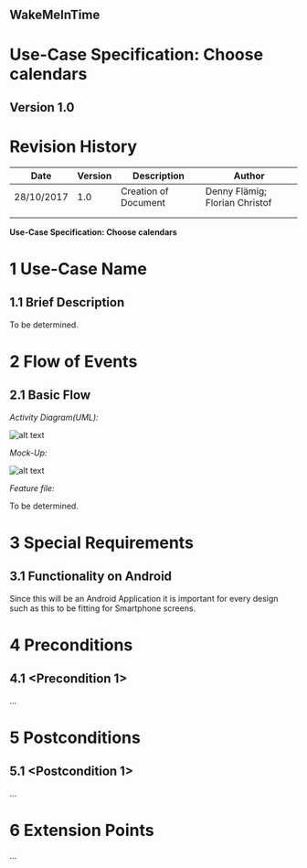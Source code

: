 **WakeMeInTime**
----------------

**Use-Case Specification: Choose calendars**
============================================

**Version 1.0**
---------------

Revision History
================

| **Date**   | **Version** | **Description**      | **Author**                     |
|------------|-------------|----------------------|--------------------------------|
| 28/10/2017 | 1.0         | Creation of Document | Denny Flämig; Florian Christof |
|            |             |                      |                                |
|            |             |                      |                                |

**Use-Case Specification: Choose calendars**

1 Use-Case Name
===============

1.1 Brief Description
---------------------

To be determined.

2 Flow of Events
================

2.1 Basic Flow
--------------

*Activity Diagram(UML):*

![alt text](https://github.com/flowriance/DFFC/blob/master/doc/Specifications/ChoosecalendarUCD.png "Use Case Diagram: Choose calendar")

*Mock-Up:*

![alt text][logo]

[logo]: https://github.com/flowriance/DFFC/blob/master/doc/Mockup_ChooseCalendar.png "Mockup: Choose calendar"

*Feature file:*

To be determined.

3 Special Requirements
======================

3.1 Functionality on Android
----------------------------

Since this will be an Android Application it is important for
every design such as this to be fitting for Smartphone screens.

4 Preconditions
===============

4.1 \<Precondition 1\>
----------------------

…

5 Postconditions
================

5.1 \<Postcondition 1\>
------------------------

…

6 Extension Points
===================

...
